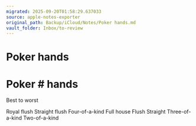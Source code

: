 ```yaml
---
migrated: 2025-09-20T01:58:29.637033
source: apple-notes-exporter
original_path: Backup/iCloud/Notes/Poker hands.md
vault_folder: Inbox/to-review
---
```

# Poker hands

# Poker # hands

Best to worst

Royal flush
Straight flush
Four-of-a-kind 
Full house
Flush
Straight
Three-of-a-kind
Two-of-a-kind
